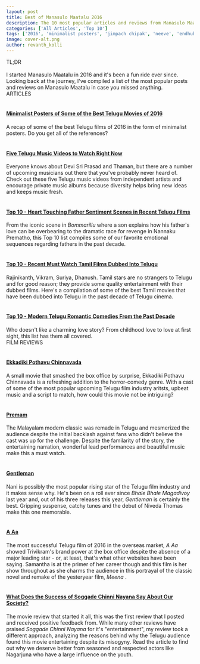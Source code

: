```yaml
---
layout: post
title: Best of Manasulo Maatalu 2016
description: The 10 most popular articles and reviews from Manasulo Maatalu in 2016
categories: ['All Articles', 'Top 10']
tags: ['2016', 'minimalist posters', 'jimpach chipak', 'neeve', 'endhuko', 'em mayalo', 'chandamama', "father's day", 'top 10 telugu', 'movie review', 'film review', 'telugu rom-com', 'a aa', 'premam', 'ekkadiki pothavu chinnavada', 'tamil telugu dubbed', 'gentleman', 'soggade']
image: cover-alt.png
author: revanth_kolli
---
```


<div class="block block-dark block-lg block-first">
    <div class="block-title">TL;DR</div>
    <br>
    I started Manasulo Maatalu in 2016 and it's been a fun ride ever since. Looking back at the journey, I've compiled a list of the most popular posts and reviews on Manasulo Maatalu in case you missed anything. 
</div>

<div class="block">
    <div class="block-title">ARTICLES</div>
    <br>
    <a href="{{ site.baseurl }}/Minimalist-Posters-of-Some-of-the-Best-Telugu-Movies-of-2016/"><h4> Minimalist Posters of Some of the Best Telugu Movies of 2016 </h4>
    <div class="img-cover"><div class="img-preview" style="background-image: url('../img/minimalist/Ekkadiki Pothavu Chinnavada.png');"></div></div></a>
    A recap of some of the best Telugu films of 2016 in the form of minimalist posters. Do you get all of the references? 
    <br><br>
    <a href="{{ site.baseurl }}/FIve-Telugu-Music-Videos-to-Watch-Right-Now/"><h4> Five Telugu Music Videos to Watch Right Now </h4>
    <div class="img-cover"><div class="img-preview" style="background-image: url('../img/five_private_music_videos.jpg');"></div></div></a>
    Everyone knows about Devi Sri Prasad and Thaman, but there are a number of upcoming musicians out there that you've probably never heard of. Check out these five Telugu music videos from independent artists and encourage private music albums because diversity helps bring new ideas and keeps music fresh.
    <br><br>
    <a href="{{ site.baseurl }}/Top-10-Heart-Touching-Father-Sentiment-Scenes-in-Recent-Telugu-Films/"><h4> Top 10 - Heart Touching Father Sentiment Scenes in Recent Telugu Films </h4>
    <div class="img-cover"><div class="img-preview" style="background-image: url('../img/nannaku_prematho_poster.jpg');"></div></div></a>
    From the iconic scene in <i>Bommarillu</i> where a son explains how his father's love can be overbearing to the dramatic race for revenge in Nannaku Prematho, this Top 10 list compiles some of our favorite emotional sequences regarding fathers in the past decade.
    <br><br>
    <a href="{{ site.baseurl }}/Top-10-Recent-Must-Watch-Tamil-Films-Dubbed-Into-Telugu/"><h4> Top 10 - Recent Must Watch Tamil Films Dubbed Into Telugu </h4>
    <div class="img-cover"><div class="img-preview" style="background-image: url('../img/top10_tamil_dubbed.jpg');"></div></div></a>
    Rajinikanth, Vikram, Suriya, Dhanush. Tamil stars are no strangers to Telugu and for good reason; they provide some quality entertainment with their dubbed films. Here's a compilation of some of the best Tamil movies that have been dubbed into Telugu in the past decade of Telugu cinema.
    <br><br>
    <a href="{{ site.baseurl }}/Top-10-Modern-Telugu-Romantic-Comedies-From-the-Past-Decade/"><h4> Top 10 - Modern Telugu Romantic Comedies From the Past Decade </h4>
    <div class="img-cover"><div class="img-preview" style="background-image: url('../img/top10_rom_com.jpg');"></div></div></a>
    Who doesn't like a charming love story? From childhood love to love at first sight, this list has them all covered.
    <br>
</div>

<div class="block">
    <div class="block-title">FILM REVIEWS</div>
    <br>
    <a href="{{ site.baseurl }}/Ekkadiki-Pothavu-Chinnavada/"><h4> Ekkadiki Pothavu Chinnavada </h4>
    <div class="img-cover"><div class="img-preview" style="background-image: url('../img/ekkadiki_pothavu_chinnavada_poster.jpg');"></div></div></a>
    A small movie that smashed the box office by surprise, Ekkadiki Pothavu Chinnavada is a refreshing addition to the horror-comedy genre. With a cast of some of the most popular upcoming Telugu film industry aritsts, upbeat music and a script to match, how could this movie not be intriguing? 
    <br><br>
    <a href="{{ site.baseurl }}/Premam/"><h4> Premam </h4>
    <div class="img-cover"><div class="img-preview" style="background-image: url('../img/premam_poster.jpg');"></div></div></a>
    The Malayalam modern classic was remade in Telugu and mesmerized the audience despite the initial backlash against fans who didn't believe the cast was up for the challenge. Despite the familarity of the story, the entertaining narration, wonderful lead performances and beautiful music make this a must watch. 
    <br><br>
    <a href="{{ site.baseurl }}/Gentleman-Suspenseful-Love-Stories/"><h4> Gentleman </h4>
    <div class="img-cover"><div class="img-preview" style="background-image: url('../img/gentleman_poster.jpg');"></div></div></a>
    Nani is possibly the most popular rising star of the Telugu film industry and it makes sense why. He's been on a roll ever since <i>Bhale Bhale Magadivoy</i> last year and, out of his three releases this year, <i>Gentleman</i> is certainly the best. Gripping suspense, catchy tunes and the debut of Niveda Thomas make this one memorable.
    <br><br>
    <a href="{{ site.baseurl }}/A-Aa-Another-Feel-Good-Trivikram-Family-Entertainer/"><h4> A Aa </h4>
    <div class="img-cover"><div class="img-preview" style="background-image: url('../img/a_aa_poster.jpg');"></div></div></a>
    The most successful Telugu film of 2016 in the overseas market, <i> A Aa </i> showed Trivikram's brand power at the box office despite the absence of a major leading star - or, at least, that's what other websites have been saying. Samantha is at the primer of her career though and this film is her show throughout as she charms the audience in this portrayal of the classic novel and remake of the yesteryear film, <i> Meena </i>.
    <br><br>
    <a href="{{ site.baseurl }}/Soggade-Chinni-Nayana-Extended-Film-Review/"><h4> What Does the Success of Soggade Chinni Nayana Say About Our Society? </h4>
    <div class="img-cover"><div class="img-preview" style="background-image: url('../img/soggade_chinni_nayana_poster.jpg');"></div></div></a>
    The movie review that started it all, this was the first review that I posted and received positive feedback from. While many other reviews have praised <i> Soggade Chinni Nayana </i> for it's "entertainment", my review took a different approach, analyzing the reasons behind why the Telugu audience found this movie entertaining despite its misogyny. Read the article to find out why we deserve better from seasoned and respected actors like Nagarjuna who have a large influence on the youth.
    <br>
</div>